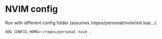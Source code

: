 
# NVIM config

Run with different config folder (assumes /repos/personal/nvim/init.lua/...):

```
XDG_CONFIG_HOME=~/repos/personal nvim .
```
